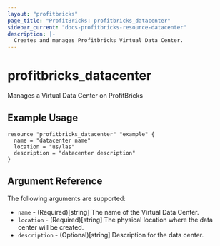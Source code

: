 ```yaml
---
layout: "profitbricks"
page_title: "ProfitBricks: profitbricks_datacenter"
sidebar_current: "docs-profitbricks-resource-datacenter"
description: |-
  Creates and manages Profitbricks Virtual Data Center.
---
```


# profitbricks\_datacenter

Manages a Virtual Data Center on ProfitBricks

## Example Usage

```
resource "profitbricks_datacenter" "example" {
  name = "datacenter name"
  location = "us/las"
  description = "datacenter description"
}
```

## Argument Reference

The following arguments are supported:

* `name` - (Required)[string] The name of the Virtual Data Center.
* `location` - (Required)[string] The physical location where the data center will be created. 
* `description` - (Optional)[string] Description for the data center.
